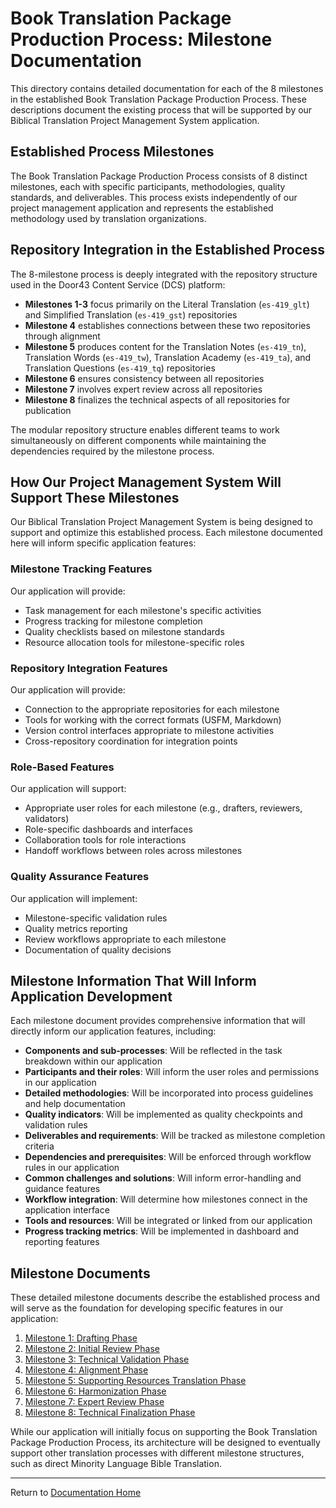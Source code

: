 # Book Translation Package Production Process: Milestone Documentation

This directory contains detailed documentation for each of the 8 milestones in the established Book Translation Package Production Process. These descriptions document the existing process that will be supported by our Biblical Translation Project Management System application.

## Established Process Milestones

The Book Translation Package Production Process consists of 8 distinct milestones, each with specific participants, methodologies, quality standards, and deliverables. This process exists independently of our project management application and represents the established methodology used by translation organizations.

## Repository Integration in the Established Process

The 8-milestone process is deeply integrated with the repository structure used in the Door43 Content Service (DCS) platform:

- **Milestones 1-3** focus primarily on the Literal Translation (`es-419_glt`) and Simplified Translation (`es-419_gst`) repositories
- **Milestone 4** establishes connections between these two repositories through alignment
- **Milestone 5** produces content for the Translation Notes (`es-419_tn`), Translation Words (`es-419_tw`), Translation Academy (`es-419_ta`), and Translation Questions (`es-419_tq`) repositories
- **Milestone 6** ensures consistency between all repositories
- **Milestone 7** involves expert review across all repositories
- **Milestone 8** finalizes the technical aspects of all repositories for publication

The modular repository structure enables different teams to work simultaneously on different components while maintaining the dependencies required by the milestone process.

## How Our Project Management System Will Support These Milestones

Our Biblical Translation Project Management System is being designed to support and optimize this established process. Each milestone documented here will inform specific application features:

### Milestone Tracking Features

Our application will provide:
- Task management for each milestone's specific activities
- Progress tracking for milestone completion
- Quality checklists based on milestone standards
- Resource allocation tools for milestone-specific roles

### Repository Integration Features

Our application will provide:
- Connection to the appropriate repositories for each milestone
- Tools for working with the correct formats (USFM, Markdown)
- Version control interfaces appropriate to milestone activities
- Cross-repository coordination for integration points

### Role-Based Features

Our application will support:
- Appropriate user roles for each milestone (e.g., drafters, reviewers, validators)
- Role-specific dashboards and interfaces
- Collaboration tools for role interactions
- Handoff workflows between roles across milestones

### Quality Assurance Features

Our application will implement:
- Milestone-specific validation rules
- Quality metrics reporting
- Review workflows appropriate to each milestone
- Documentation of quality decisions

## Milestone Information That Will Inform Application Development

Each milestone document provides comprehensive information that will directly inform our application features, including:

- **Components and sub-processes**: Will be reflected in the task breakdown within our application
- **Participants and their roles**: Will inform the user roles and permissions in our application
- **Detailed methodologies**: Will be incorporated into process guidelines and help documentation
- **Quality indicators**: Will be implemented as quality checkpoints and validation rules
- **Deliverables and requirements**: Will be tracked as milestone completion criteria
- **Dependencies and prerequisites**: Will be enforced through workflow rules in our application
- **Common challenges and solutions**: Will inform error-handling and guidance features
- **Workflow integration**: Will determine how milestones connect in the application interface
- **Tools and resources**: Will be integrated or linked from our application
- **Progress tracking metrics**: Will be implemented in dashboard and reporting features

## Milestone Documents

These detailed milestone documents describe the established process and will serve as the foundation for developing specific features in our application:

1. [Milestone 1: Drafting Phase](./milestone1.md)
2. [Milestone 2: Initial Review Phase](./milestone2.md)
3. [Milestone 3: Technical Validation Phase](./milestone3.md)
4. [Milestone 4: Alignment Phase](./milestone4.md)
5. [Milestone 5: Supporting Resources Translation Phase](./milestone5.md)
6. [Milestone 6: Harmonization Phase](./milestone6.md)
7. [Milestone 7: Expert Review Phase](./milestone7.md)
8. [Milestone 8: Technical Finalization Phase](./milestone8.md)

While our application will initially focus on supporting the Book Translation Package Production Process, its architecture will be designed to eventually support other translation processes with different milestone structures, such as direct Minority Language Bible Translation.

---

Return to [Documentation Home](../README.md) 